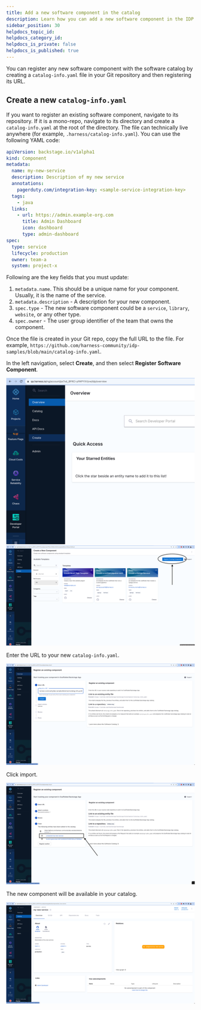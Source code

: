 ```yaml
---
title: Add a new software component in the catalog
description: Learn how you can add a new software component in the IDP software catalog.
sidebar_position: 30
helpdocs_topic_id:
helpdocs_category_id:
helpdocs_is_private: false
helpdocs_is_published: true
---
```


You can register any new software component with the software catalog by creating a `catalog-info.yaml` file in your Git repository and then registering its URL.

## Create a new `catalog-info.yaml`

If you want to register an existing software component, navigate to its repository. If it is a mono-repo, navigate to its directory and create a `catalog-info.yaml` at the root of the directory. The file can technically live anywhere (for example, `.harness/catalog-info.yaml`). You can use the following YAML code:

```yaml
apiVersion: backstage.io/v1alpha1
kind: Component
metadata:
  name: my-new-service
  description: Description of my new service
  annotations:
    pagerduty.com/integration-key: <sample-service-integration-key>
  tags:
    - java
  links:
    - url: https://admin.example-org.com
      title: Admin Dashboard
      icon: dashboard
      type: admin-dashboard
spec:
  type: service
  lifecycle: production
  owner: team-a
  system: project-x
```

Following are the key fields that you must update:

1. `metadata.name`. This should be a unique name for your component. Usually, it is the name of the service.
2. `metadata.description` - A description for your new component.
3. `spec.type` - The new software component could be a `service`, `library`, `website`, or any other type.
4. `spec.owner` - The user group identifier of the team that owns the component.

Once the file is created in your Git repo, copy the full URL to the file. For example, `https://github.com/harness-community/idp-samples/blob/main/catalog-info.yaml`.

In the left navigation, select **Create**, and then select **Register Software Component**.

![](static/create-page-sidebar.png)
![](static/create-page.png)

Enter the URL to your new `catalog-info.yaml`.

![](static/url-on-register-page.png)

Click import.

![](static/finished-state.png)

The new component will be available in your catalog.

![](static/imported-entity.png)
